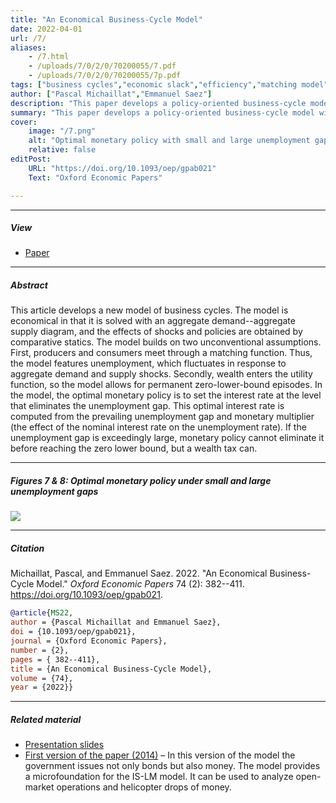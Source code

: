```yaml
---
title: "An Economical Business-Cycle Model" 
date: 2022-04-01
url: /7/
aliases:
    - /7.html
    - /uploads/7/0/2/0/70200055/7.pdf
    - /uploads/7/0/2/0/70200055/7p.pdf
tags: ["business cycles","economic slack","efficiency","matching model","monetary policy","optimal control","price rigidity","social psychology","stabilization policy","sufficient statistics","unemployment gap","wealth in the utility"]
author: ["Pascal Michaillat","Emmanuel Saez"]
description: "This paper develops a policy-oriented business-cycle model with fluctuating unemployment and long zero-lower-bound episodes. Published in OEP, 2022." 
summary: "This paper develops a policy-oriented business-cycle model with fluctuating unemployment and long zero-lower-bound episodes. The innovations are that producers and consumers meet through a matching function, and wealth enters the utility function." 
cover:
    image: "/7.png"
    alt: "Optimal monetary policy with small and large unemployment gaps"
    relative: false
editPost:
    URL: "https://doi.org/10.1093/oep/gpab021"
    Text: "Oxford Economic Papers"

---
```


---

##### View

+ [Paper](/7.pdf)

---

##### Abstract

This article develops a new model of business cycles. The model is economical in that it is solved with an aggregate demand--aggregate supply diagram, and the effects of shocks and policies are obtained by comparative statics. The model builds on two unconventional assumptions. First, producers and consumers meet through a matching function. Thus, the model features unemployment, which fluctuates in response to aggregate demand and supply shocks. Secondly, wealth enters the utility function, so the model allows for permanent zero-lower-bound episodes. In the model, the optimal monetary policy is to set the interest rate at the level that eliminates the unemployment gap. This optimal interest rate is computed from the prevailing unemployment gap and monetary multiplier (the effect of the nominal interest rate on the unemployment rate). If the unemployment gap is exceedingly large, monetary policy cannot eliminate it before reaching the zero lower bound, but a wealth tax can.

---

##### Figures 7 & 8:  Optimal monetary policy under small and large unemployment gaps

![](/7f.png)

---

##### Citation

Michaillat, Pascal, and Emmanuel Saez. 2022. "An Economical Business-Cycle Model." *Oxford Economic Papers* 74 (2): 382--411. https://doi.org/10.1093/oep/gpab021.

```BibTeX
@article{MS22,
author = {Pascal Michaillat and Emmanuel Saez},
doi = {10.1093/oep/gpab021},
journal = {Oxford Economic Papers},
number = {2},
pages = { 382--411},
title = {An Economical Business-Cycle Model},
volume = {74},
year = {2022}}
```

---

##### Related material

+ [Presentation slides](/7p.pdf)
+ [First version of the paper (2014)](https://doi.org/10.3386/w19777) – In this version of the model the government issues not only bonds but also money. The model provides a microfoundation for the IS-LM model. It can be used to analyze open-market operations and helicopter drops of money.

